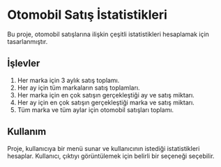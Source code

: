 # Otomobil Satış İstatistikleri

Bu proje, otomobil satışlarına ilişkin çeşitli istatistikleri hesaplamak için tasarlanmıştır.

## İşlevler

1. Her marka için 3 aylık satış toplamı.
2. Her ay için tüm markaların satış toplamları.
3. Her marka için en çok satışın gerçekleştiği ay ve satış miktarı.
4. Her ay için en çok satışın gerçekleştiği marka ve satış miktarı.
5. Tüm marka ve tüm aylar için otomobil satışları toplamı.

## Kullanım

Proje, kullanıcıya bir menü sunar ve kullanıcının istediği istatistikleri hesaplar. Kullanıcı, çıktıyı görüntülemek için belirli bir seçeneği seçebilir.




